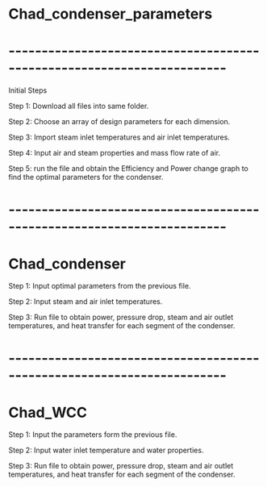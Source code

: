 # Chad_condenser_parameters
# -----------------------------------------------------------------------
Initial Steps 

Step 1: Download all files into same folder.

Step 2: Choose an array of design parameters for each dimension.

Step 3: Import steam inlet temperatures and air inlet temperatures.

Step 4: Input air and steam properties and mass flow rate of air.

Step 5: run the file and obtain the Efficiency and Power change graph to find the optimal parameters for the condenser.
# -----------------------------------------------------------------------
# Chad_condenser

Step 1: Input optimal parameters from the previous file.

Step 2: Input steam and air inlet temperatures.

Step 3: Run file to obtain power, pressure drop, steam and air outlet temperatures, and heat transfer for each segment of the condenser.

# -----------------------------------------------------------------------
# Chad_WCC

Step 1: Input the parameters form the previous file.

Step 2: Input water inlet temperature and water properties.

Step 3: Run file to obtain power, pressure drop, steam and air outlet temperatures, and heat transfer for each segment of the condenser.